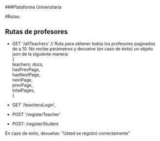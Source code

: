###Plataforma Universitaria

#Rutas:

## Rutas de profesores

- GET '/allTeachers' // Ruta para obtener todos los profesores paginados de a 10. No recibe parámetros y devuelve (en caso de éxito) un objeto json de la siguiente manera: <br />
{ <br />
    teachers: docs,<br />
    hasPrevPage,<br />
    hasNextPage,<br />
    nextPage,<br />
    prevPage,<br />
    totalPages,<br />
  }<br />
- GET '/teachersLogin',
- POST '/registerTeacher'

- POST: /registerStudent

En caso de éxito, devuelve: "Usted se registró correctamente"

